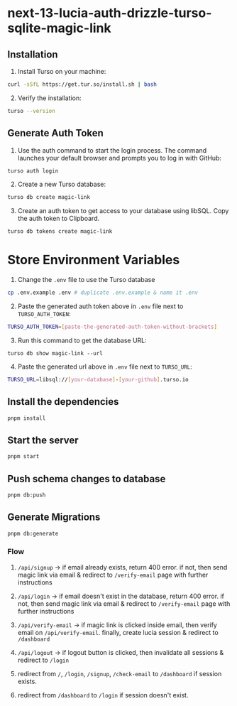 # next-13-lucia-auth-drizzle-turso-sqlite-magic-link

## Installation

1. Install Turso on your machine:

```bash
curl -sSfL https://get.tur.so/install.sh | bash
```

2. Verify the installation:

```bash
turso --version
```

## Generate Auth Token

1. Use the auth command to start the login process. The command launches your default browser and prompts you to log in with GitHub:

```bash
turso auth login
```

2. Create a new Turso database:

```bash
turso db create magic-link
```

3. Create an auth token to get access to your database using libSQL. Copy the auth token to Clipboard.

```bash
turso db tokens create magic-link
```

# Store Environment Variables

1. Change the `.env` file to use the Turso database

```bash
cp .env.example .env # duplicate .env.example & name it .env
```

2. Paste the generated auth token above in `.env` file next to `TURSO_AUTH_TOKEN`:

```bash
TURSO_AUTH_TOKEN=[paste-the-generated-auth-token-without-brackets]
```

3. Run this command to get the database URL:

```
turso db show magic-link --url
```

4. Paste the generated url above in `.env` file next to `TURSO_URL`:

```bash
TURSO_URL=libsql://[your-database]-[your-github].turso.io
```

## Install the dependencies

```bash
pnpm install
```

## Start the server

```bash
pnpm start
```

## Push schema changes to database

```bash
pnpm db:push
```

## Generate Migrations

```bash
pnpm db:generate
```

### Flow

1. `/api/signup` -> if email already exists, return 400 error. if not, then send magic link via email & redirect to `/verify-email` page with further instructions

2. `/api/login` -> if email doesn't exist in the database, return 400 error. if not, then send magic link via email & redirect to `/verify-email` page with further instructions

3. `/api/verify-email` -> if magic link is clicked inside email, then verify email on `/api/verify-email`. finally, create lucia session & redirect to `/dashboard`

4. `/api/logout` -> if logout button is clicked, then invalidate all sessions & redirect to `/login`

5. redirect from `/`, `/login`, `/signup`, `/check-email` to `/dashboard` if session exists.

6. redirect from `/dashboard` to `/login` if session doesn't exist.

